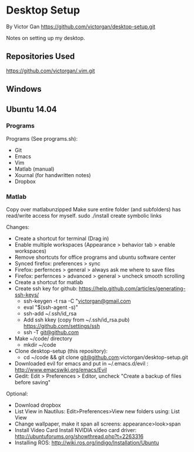 # Desktop Setup
By Victor Gan
https://github.com/victorgan/desktop-setup.git

Notes on setting up my desktop.

## Repositories Used
https://github.com/victorgan/.vim.git

## Windows

## Ubuntu 14.04

### Programs
Programs (See programs.sh):
- Git
- Emacs
- Vim
- Matlab (manual)
- Xournal (for handwritten notes)
- Dropbox

### Matlab
Copy over matlabunzipped
Make sure entire folder (and subfolders) has read/write access for myself.
sudo ./install
create symbolic links


Changes:
- Create a shortcut for terminal (Drag in)
- Enable multiple workspaces (Appearance > behavior tab > enable workspaces)
- Remove shortcuts for office programs and ubuntu software center
- Synced firefox: preferences > sync
- Firefox: perfernces > general > always ask me where to save files
- Firefox: perfernces > advanced > general > uncheck smooth scrolling
- Create a shortcut for matlab
- Create ssh key for github: https://help.github.com/articles/generating-ssh-keys/
  - ssh-keygen -t rsa -C "victorgan@gmail.com
  - eval "$(ssh-agent -s)"
  - ssh-add ~/.ssh/id_rsa
  - Add ssh kkey (copy from ~/.ssh/id_rsa.pub) https://github.com/settings/ssh
  - ssh -T git@github.com
- Make ~/code/ directory
  - mkdir ~/code
- Clone desktop-setup (this repository): 
  - cd ~/code && git clone git@github.com:victorgan/desktop-setup.git
- Downloaded evil for emacs and put in ~/.emacs.d/evil : http://www.emacswiki.org/emacs/Evil
- Gedit: Edit > Preferences > Editor, uncheck "Create a backup of files before saving"

Optional:
- Download dropbox
- List View in Nautilus: Edit>Preferences>View new folders using: List View
- Change wallpaper, make it span all screens: appearance>look>span
- Install Video Card
  Install NVIDIA video card driver: http://ubuntuforums.org/showthread.php?t=2263316
- Installing ROS: http://wiki.ros.org/indigo/Installation/Ubuntu
